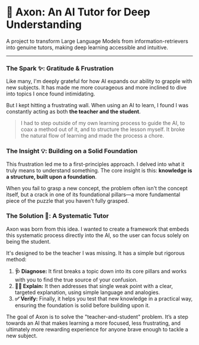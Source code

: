 # 🧠 Axon: An AI Tutor for Deep Understanding

A project to transform Large Language Models from information-retrievers into genuine tutors, making deep learning accessible and intuitive.

---

### The Spark ✨: Gratitude & Frustration

Like many, I'm deeply grateful for how AI expands our ability to grapple with new subjects. It has made me more courageous and more inclined to dive into topics I once found intimidating.

But I kept hitting a frustrating wall. When using an AI to learn, I found I was constantly acting as both **the teacher and the student**.

> I had to step outside of my own learning process to guide the AI, to coax a method out of it, and to structure the lesson myself. It broke the natural flow of learning and made the process a chore.

### The Insight 💡: Building on a Solid Foundation

This frustration led me to a first-principles approach. I delved into what it truly means to understand something. The core insight is this: **knowledge is a structure, built upon a foundation**.

When you fail to grasp a new concept, the problem often isn't the concept itself, but a crack in one of its foundational pillars—a more fundamental piece of the puzzle that you haven't fully grasped.

### The Solution 🚀: A Systematic Tutor

Axon was born from this idea. I wanted to create a framework that embeds this systematic process directly into the AI, so the user can focus solely on being the student.

It's designed to be the teacher I was missing. It has a simple but rigorous method:

1.  **🩺 Diagnose:** It first breaks a topic down into its core pillars and works with you to find the true source of your confusion.
2.  **👨‍🏫 Explain:** It then addresses that single weak point with a clear, targeted explanation, using simple language and analogies.
3.  **✅ Verify:** Finally, it helps you test that new knowledge in a practical way, ensuring the foundation is solid before building upon it.

The goal of Axon is to solve the "teacher-and-student" problem. It’s a step towards an AI that makes learning a more focused, less frustrating, and ultimately more rewarding experience for anyone brave enough to tackle a new subject.
